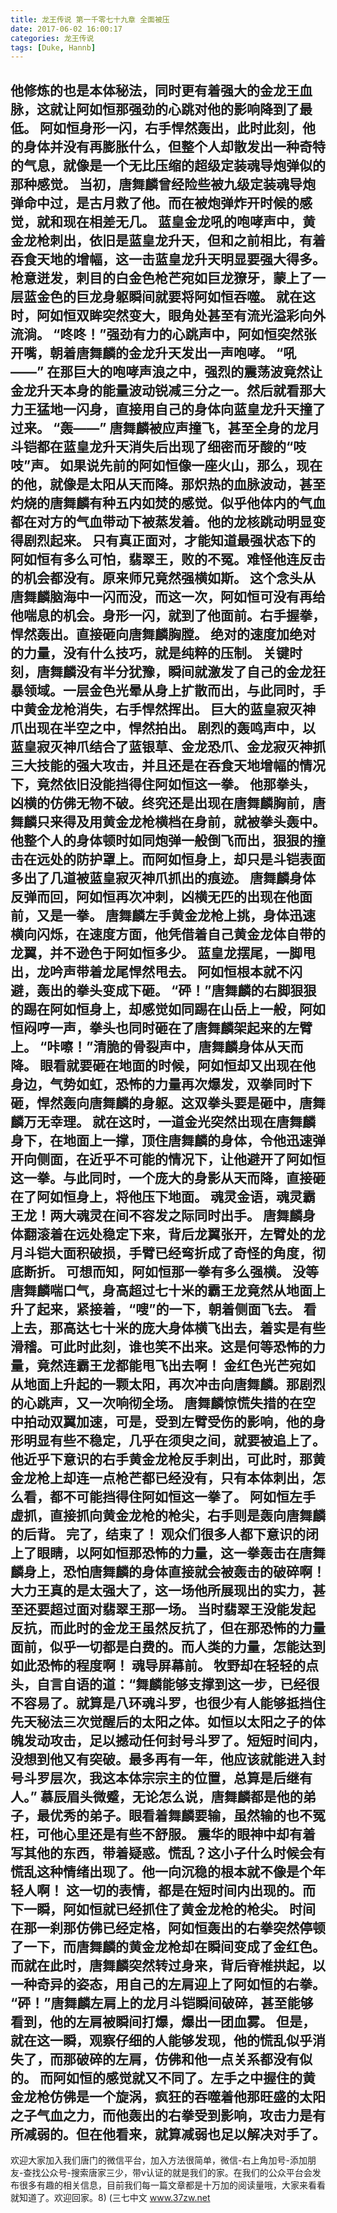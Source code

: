 ```yaml
---
title: 龙王传说 第一千零七十九章 全面被压
date: 2017-06-02 16:00:17
categories: 龙王传说
tags: [Duke, Hannb]
---
```


他修炼的也是本体秘法，同时更有着强大的金龙王血脉，这就让阿如恒那强劲的心跳对他的影响降到了最低。
阿如恒身形一闪，右手悍然轰出，此时此刻，他的身体并没有再膨胀什么，但整个人却散发出一种奇特的气息，就像是一个无比压缩的超级定装魂导炮弹似的那种感觉。
当初，唐舞麟曾经险些被九级定装魂导炮弹命中过，是古月救了他。而在被炮弹炸开时候的感觉，就和现在相差无几。
蓝皇金龙吼的咆哮声中，黄金龙枪刺出，依旧是蓝皇龙升天，但和之前相比，有着吞食天地的增幅，这一击蓝皇龙升天明显要强大得多。
枪意迸发，刺目的白金色枪芒宛如巨龙獠牙，蒙上了一层蓝金色的巨龙身躯瞬间就要将阿如恒吞噬。
就在这时，阿如恒双眸突然变大，眼角处甚至有流光溢彩向外流淌。
“咚咚！”强劲有力的心跳声中，阿如恒突然张开嘴，朝着唐舞麟的金龙升天发出一声咆哮。
“吼——”
在那巨大的咆哮声浪之中，强烈的震荡波竟然让金龙升天本身的能量波动锐减三分之一。然后就看那大力王猛地一闪身，直接用自己的身体向蓝皇龙升天撞了过来。
“轰——”
唐舞麟被应声撞飞，甚至全身的龙月斗铠都在蓝皇龙升天消失后出现了细密而牙酸的“吱吱”声。
如果说先前的阿如恒像一座火山，那么，现在的他，就像是太阳从天而降。那炽热的血脉波动，甚至灼烧的唐舞麟有种五内如焚的感觉。似乎他体内的气血都在对方的气血带动下被蒸发着。他的龙核跳动明显变得剧烈起来。
只有真正面对，才能知道最强状态下的阿如恒有多么可怕，翡翠王，败的不冤。难怪他连反击的机会都没有。原来师兄竟然强横如斯。
这个念头从唐舞麟脑海中一闪而没，而这一次，阿如恒可没有再给他喘息的机会。身形一闪，就到了他面前。右手握拳，悍然轰出。直接砸向唐舞麟胸膛。
绝对的速度加绝对的力量，没有什么技巧，就是纯粹的压制。
关键时刻，唐舞麟没有半分犹豫，瞬间就激发了自己的金龙狂暴领域。一层金色光晕从身上扩散而出，与此同时，手中黄金龙枪消失，右手悍然挥出。
巨大的蓝皇寂灭神爪出现在半空之中，悍然拍出。
剧烈的轰鸣声中，以蓝皇寂灭神爪结合了蓝银草、金龙恐爪、金龙寂灭神抓三大技能的强大攻击，并且还是在吞食天地增幅的情况下，竟然依旧没能挡得住阿如恒这一拳。
他那拳头，凶横的仿佛无物不破。终究还是出现在唐舞麟胸前，唐舞麟只来得及用黄金龙枪横档在身前，就被拳头轰中。
他整个人的身体顿时如同炮弹一般倒飞而出，狠狠的撞击在远处的防护罩上。而阿如恒身上，却只是斗铠表面多出了几道被蓝皇寂灭神爪抓出的痕迹。
唐舞麟身体反弹而回，阿如恒再次冲刺，凶横无匹的出现在他面前，又是一拳。
唐舞麟左手黄金龙枪上挑，身体迅速横向闪烁，在速度方面，他凭借着自己黄金龙体自带的龙翼，并不逊色于阿如恒多少。
蓝皇龙摆尾，一脚甩出，龙吟声带着龙尾悍然甩去。
阿如恒根本就不闪避，轰出的拳头变成下砸。
“砰！”唐舞麟的右脚狠狠的踢在阿如恒身上，却感觉如同踢在山岳上一般，阿如恒闷哼一声，拳头也同时砸在了唐舞麟架起来的左臂上。
“咔嚓！”清脆的骨裂声中，唐舞麟身体从天而降。
眼看就要砸在地面的时候，阿如恒却又出现在他身边，气势如虹，恐怖的力量再次爆发，双拳同时下砸，悍然轰向唐舞麟的身躯。这双拳头要是砸中，唐舞麟万无幸理。
就在这时，一道金光突然出现在唐舞麟身下，在地面上一撑，顶住唐舞麟的身体，令他迅速弹开向侧面，在近乎不可能的情况下，让他避开了阿如恒这一拳。与此同时，一个庞大的身影从天而降，直接砸在了阿如恒身上，将他压下地面。
魂灵金语，魂灵霸王龙！两大魂灵在间不容发之际同时出手。
唐舞麟身体翻滚着在远处稳定下来，背后龙翼张开，左臂处的龙月斗铠大面积破损，手臂已经弯折成了奇怪的角度，彻底断折。
可想而知，阿如恒那一拳有多么强横。
没等唐舞麟喘口气，身高超过七十米的霸王龙竟然从地面上升了起来，紧接着，“嗖”的一下，朝着侧面飞去。
看上去，那高达七十米的庞大身体横飞出去，着实是有些滑稽。可此时此刻，谁也笑不出来。这是何等恐怖的力量，竟然连霸王龙都能甩飞出去啊！
金红色光芒宛如从地面上升起的一颗太阳，再次冲击向唐舞麟。那剧烈的心跳声，又一次响彻全场。
唐舞麟惊慌失措的在空中拍动双翼加速，可是，受到左臂受伤的影响，他的身形明显有些不稳定，几乎在须臾之间，就要被追上了。
他近乎下意识的右手黄金龙枪反手刺出，可此时，那黄金龙枪上却连一点枪芒都已经没有，只有本体刺出，怎么看，都不可能挡得住阿如恒这一拳了。
阿如恒左手虚抓，直接抓向黄金龙枪的枪尖，右手则是轰向唐舞麟的后背。
完了，结束了！
观众们很多人都下意识的闭上了眼睛，以阿如恒那恐怖的力量，这一拳轰击在唐舞麟身上，恐怕唐舞麟的身体直接就会被轰击的破碎啊！
大力王真的是太强大了，这一场他所展现出的实力，甚至还要超过面对翡翠王那一场。
当时翡翠王没能发起反抗，而此时的金龙王虽然反抗了，但在那恐怖的力量面前，似乎一切都是白费的。而人类的力量，怎能达到如此恐怖的程度啊！
魂导屏幕前。
牧野却在轻轻的点头，自言自语的道：“舞麟能够支撑到这一步，已经很不容易了。就算是八环魂斗罗，也很少有人能够抵挡住先天秘法三次觉醒后的太阳之体。如恒以太阳之子的体魄发动攻击，足以撼动任何封号斗罗了。短短时间内，没想到他又有突破。最多再有一年，他应该就能进入封号斗罗层次，我这本体宗宗主的位置，总算是后继有人。”
慕辰眉头微蹙，无论怎么说，唐舞麟都是他的弟子，最优秀的弟子。眼看着舞麟要输，虽然输的也不冤枉，可他心里还是有些不舒服。
震华的眼神中却有着写其他的东西，带着疑惑。慌乱？这小子什么时候会有慌乱这种情绪出现了。他一向沉稳的根本就不像是个年轻人啊！
这一切的表情，都是在短时间内出现的。而下一瞬，阿如恒就已经抓住了黄金龙枪的枪尖。
时间在那一刹那仿佛已经定格，阿如恒轰出的右拳突然停顿了一下，而唐舞麟的黄金龙枪却在瞬间变成了金红色。
而就在此时，唐舞麟突然转过身来，背后脊椎拱起，以一种奇异的姿态，用自己的左肩迎上了阿如恒的右拳。
“砰！”唐舞麟左肩上的龙月斗铠瞬间破碎，甚至能够看到，他的左肩被瞬间打爆，爆出一团血雾。
但是，就在这一瞬，观察仔细的人能够发现，他的慌乱似乎消失了，而那破碎的左肩，仿佛和他一点关系都没有似的。
而阿如恒的感觉就又不同了。左手之中握住的黄金龙枪仿佛是一个旋涡，疯狂的吞噬着他那旺盛的太阳之子气血之力，而他轰出的右拳受到影响，攻击力是有所减弱的。但在他看来，就算减弱也足以解决对手了。
--------------------------------------
欢迎大家加入我们唐门的微信平台，加入方法很简单，微信-右上角加号-添加朋友-查找公众号-搜索唐家三少，带v认证的就是我们的家。在我们的公众平台会发布很多有趣的相关信息，目前我们每一篇文章都是十万加的阅读量哦，大家来看看就知道了。欢迎回家。8)
(三七中文 www.37zw.net